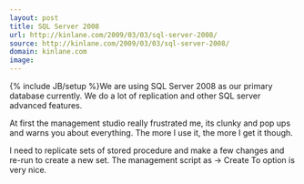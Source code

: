 ```yaml
---
layout: post
title: SQL Server 2008
url: http://kinlane.com/2009/03/03/sql-server-2008/
source: http://kinlane.com/2009/03/03/sql-server-2008/
domain: kinlane.com
image: 
---
```

{% include JB/setup %}We are using SQL Server 2008 as our primary database currently. We do a lot of replication and other SQL server advanced features.<p></p>
At first the management studio really frustrated me, its clunky and pop ups and warns you about everything. The more I use it, the more I get it though.<p></p>
I need to replicate sets of stored procedure and make a few changes and re-run to create a new set. The management script as -&gt; Create To option is very nice.